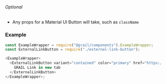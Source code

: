 ###### Optional

- Any props for a Material UI Button will take, such as `className`

### Example

```js
const ExampleWrapper = require("@grail/components").ExampleWrapper;
const ExternalLinkButton = require("./external-link-button");

<ExampleWrapper>
  <ExternalLinkButton variant="contained" color="primary" href="https://www.grail.com">
    GRAIL Link in new tab
  </ExternalLinkButton>
</ExampleWrapper>;
```
